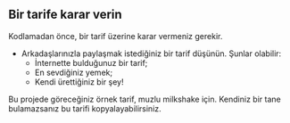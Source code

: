 ## Bir tarife karar verin

Kodlamadan önce, bir tarif üzerine karar vermeniz gerekir.

+ Arkadaşlarınızla paylaşmak istediğiniz bir tarif düşünün. Şunlar olabilir: 
    + İnternette bulduğunuz bir tarif;
    + En sevdiğiniz yemek;
    + Kendi ürettiğiniz bir şey!

Bu projede göreceğiniz örnek tarif, muzlu milkshake için. Kendiniz bir tane bulamazsanız bu tarifi kopyalayabilirsiniz.
